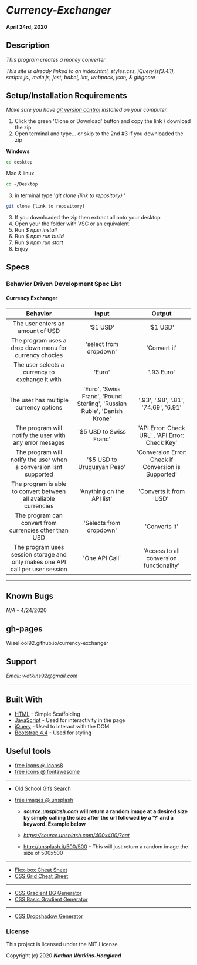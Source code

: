 # _Currency-Exchanger_

#### April 24rd, 2020

## Description

_This program creates a money converter_

_This site is already linked to an index.html, styles.css, jQuery.js(3.4.1), scripts.js., main.js, jest, babel, lint, webpack, json, & gitignore_

## Setup/Installation Requirements

_Make sure you have [git version control](https://git-scm.com/downloads) installed on your computer._

1. Click the green 'Clone or Download' button and copy the link / download the zip
2. Open terminal and type... or skip to the 2nd #3 if you downloaded the zip

**Windows**

```sh
cd desktop
```

Mac & linux

```sh
cd ~/Desktop
```

3.  in terminal type '_git clone {link to repository}_ '

```sh
git clone {link to repository}
```
3. If you downloaded the zip then extract all onto your desktop
4. Open your the folder with VSC or an equivalent
5. Run _$ npm install_
6. Run _$ npm run build_
7. Run _$ npm run start_
8. Enjoy

## Specs

### Behavior Driven Development Spec List
#### Currency Exchanger
|                          Behavior                          | Input  | Output  |
| :--------------------------------------------------------: | :----: | :-----: |
| The user enters an amount of USD | '$1 USD' | '$1 USD'  |
| The program uses a drop down menu for currency chocies | 'select from dropdown' | 'Convert it' |
| The user selects a currency to exchange it with  | 'Euro' | '.93 Euro' |
| The user has multiple currency options | 'Euro', 'Swiss Franc', 'Pound Sterling', 'Russian Ruble', 'Danish Krone' | '.93', '.98', '.81', '74.69', '6.91' |
| The program will notify the user with any error mesages | '$5 USD to Swiss Franc' | 'API Error: Check URL' , 'API Error: Check Key' |
| The program will notify the user when a conversion isnt supported | '$5 USD to Uruguayan Peso' | 'Conversion Error: Check if Conversion is Supported' |
| The program is able to convert between all avaliable currencies | 'Anything on the API list' | 'Converts it from USD' |
| The program can convert from currencies other than USD | 'Selects from dropdown' | 'Converts it' |
| The program uses session storage and only makes one API call per user session | 'One API Call' | 'Access to all conversion functionality' |




---
## Known Bugs

_N/A_ - 4/24/2020

## gh-pages

WiseFool92.github.io/currency-exchanger

## Support

_Email: watkins92@gmail.com_

---
## Built With

- [HTML](https://developer.mozilla.org/en-US/docs/Web/HTML) - Simple Scaffolding
- [JavaScript](https://developer.mozilla.org/en-US/docs/Web/JavaScript) - Used for interactivity in the page
- [jQuery](https://jquery.com/) - Used to interact with the DOM
- [Bootstrap 4.4](https://getbootstrap.com/) - Used for styling

## Useful tools

- [free icons @ icons8](https://icons8.com/)
- [free icons @ fontawesome](https://fontawesome.com/)

---

- [Old School Gifs Search](https://gifcities.org/)
- [free images @ unsplash](https://unsplash.com/)

  - **_source.unsplash.com_ will return a random image at a desired size by simply calling the size after the url followed by a '?' and a keyword. Example below**

  - _https://source.unsplash.com/400x400/?cat_
  - http://unsplash.it/500/500 - This will just return a random image the size of 500x500

---

- [Flex-box Cheat Sheet](http://yoksel.github.io/flex-cheatsheet/)
- [CSS Grid Cheat Sheet](http://grid.malven.co/)

---

- [CSS Gradient BG Generator](https://mycolor.space/gradient)
- [CSS Basic Gradient Generator](https://cssgradient.io/)

---

- [CSS Dropshadow Generator](https://cssgenerator.org/box-shadow-css-generator.html)

### License

This project is licensed under the MIT License

Copyright (c) 2020 **_Nathan Watkins-Hoagland_**
